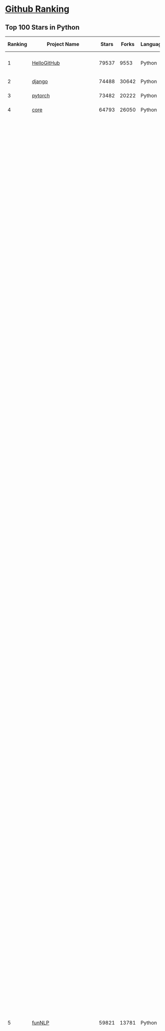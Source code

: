 [Github Ranking](../README.md)
==========

## Top 100 Stars in Python

| Ranking | Project Name | Stars | Forks | Language | Open Issues | Description | Last Commit |
| ------- | ------------ | ----- | ----- | -------- | ----------- | ----------- | ----------- |
| 1 | [HelloGitHub](https://github.com/521xueweihan/HelloGitHub) | 79537 | 9553 | Python | 129 | :octocat: 分享 GitHub 上有趣、入门级的开源项目。Share interesting, entry-level open source projects on GitHub. | 2023-12-04T01:51:02Z |
| 2 | [django](https://github.com/django/django) | 74488 | 30642 | Python | 0 | The Web framework for perfectionists with deadlines. | 2023-12-12T09:41:07Z |
| 3 | [pytorch](https://github.com/pytorch/pytorch) | 73482 | 20222 | Python | 12204 | Tensors and Dynamic neural networks in Python with strong GPU acceleration | 2023-12-12T09:42:07Z |
| 4 | [core](https://github.com/home-assistant/core) | 64793 | 26050 | Python | 2165 | :house_with_garden: Open source home automation that puts local control and privacy first. | 2023-12-12T10:02:09Z |
| 5 | [funNLP](https://github.com/fighting41love/funNLP) | 59821 | 13781 | Python | 19 | 中英文敏感词、语言检测、中外手机/电话归属地/运营商查询、名字推断性别、手机号抽取、身份证抽取、邮箱抽取、中日文人名库、中文缩写库、拆字词典、词汇情感值、停用词、反动词表、暴恐词表、繁简体转换、英文模拟中文发音、汪峰歌词生成器、职业名称词库、同义词库、反义词库、否定词库、汽车品牌词库、汽车零件词库、连续英文切割、各种中文词向量、公司名字大全、古诗词库、IT词库、财经词库、成语词库、地名词库、历史名人词库、诗词词库、医学词库、饮食词库、法律词库、汽车词库、动物词库、中文聊天语料、中文谣言数据、百度中文问答数据集、句子相似度匹配算法集合、bert资源、文本生成&摘要相关工具、cocoNLP信息抽取工具、国内电话号码正则匹配、清华大学XLORE:中英文跨语言百科知识图谱、清华大学人工智能技术系列报告、自然语言生成、NLU太难了系列、自动对联数据及机器人、用户名黑名单列表、罪名法务名词及分类模型、微信公众号语料、cs224n深度学习自然语言处理课程、中文手写汉字识别、中文自然语言处理 语料/数据集、变量命名神器、分词语料库+代码、任务型对话英文数据集、ASR 语音数据集 + 基于深度学习的中文语音识别系统、笑声检测器、Microsoft多语言数字/单位/如日期时间识别包、中华新华字典数据库及api(包括常用歇后语、成语、词语和汉字)、文档图谱自动生成、SpaCy 中文模型、Common Voice语音识别数据集新版、神经网络关系抽取、基于bert的命名实体识别、关键词(Keyphrase)抽取包pke、基于医疗领域知识图谱的问答系统、基于依存句法与语义角色标注的事件三元组抽取、依存句法分析4万句高质量标注数据、cnocr：用来做中文OCR的Python3包、中文人物关系知识图谱项目、中文nlp竞赛项目及代码汇总、中文字符数据、speech-aligner: 从“人声语音”及其“语言文本”产生音素级别时间对齐标注的工具、AmpliGraph: 知识图谱表示学习(Python)库：知识图谱概念链接预测、Scattertext 文本可视化(python)、语言/知识表示工具：BERT & ERNIE、中文对比英文自然语言处理NLP的区别综述、Synonyms中文近义词工具包、HarvestText领域自适应文本挖掘工具（新词发现-情感分析-实体链接等）、word2word：(Python)方便易用的多语言词-词对集：62种语言/3,564个多语言对、语音识别语料生成工具：从具有音频/字幕的在线视频创建自动语音识别(ASR)语料库、构建医疗实体识别的模型（包含词典和语料标注）、单文档非监督的关键词抽取、Kashgari中使用gpt-2语言模型、开源的金融投资数据提取工具、文本自动摘要库TextTeaser: 仅支持英文、人民日报语料处理工具集、一些关于自然语言的基本模型、基于14W歌曲知识库的问答尝试--功能包括歌词接龙and已知歌词找歌曲以及歌曲歌手歌词三角关系的问答、基于Siamese bilstm模型的相似句子判定模型并提供训练数据集和测试数据集、用Transformer编解码模型实现的根据Hacker News文章标题自动生成评论、用BERT进行序列标记和文本分类的模板代码、LitBank：NLP数据集——支持自然语言处理和计算人文学科任务的100部带标记英文小说语料、百度开源的基准信息抽取系统、虚假新闻数据集、Facebook: LAMA语言模型分析，提供Transformer-XL/BERT/ELMo/GPT预训练语言模型的统一访问接口、CommonsenseQA：面向常识的英文QA挑战、中文知识图谱资料、数据及工具、各大公司内部里大牛分享的技术文档 PDF 或者 PPT、自然语言生成SQL语句（英文）、中文NLP数据增强（EDA）工具、英文NLP数据增强工具 、基于医药知识图谱的智能问答系统、京东商品知识图谱、基于mongodb存储的军事领域知识图谱问答项目、基于远监督的中文关系抽取、语音情感分析、中文ULMFiT-情感分析-文本分类-语料及模型、一个拍照做题程序、世界各国大规模人名库、一个利用有趣中文语料库 qingyun 训练出来的中文聊天机器人、中文聊天机器人seqGAN、省市区镇行政区划数据带拼音标注、教育行业新闻语料库包含自动文摘功能、开放了对话机器人-知识图谱-语义理解-自然语言处理工具及数据、中文知识图谱：基于百度百科中文页面-抽取三元组信息-构建中文知识图谱、masr: 中文语音识别-提供预训练模型-高识别率、Python音频数据增广库、中文全词覆盖BERT及两份阅读理解数据、ConvLab：开源多域端到端对话系统平台、中文自然语言处理数据集、基于最新版本rasa搭建的对话系统、基于TensorFlow和BERT的管道式实体及关系抽取、一个小型的证券知识图谱/知识库、复盘所有NLP比赛的TOP方案、OpenCLaP：多领域开源中文预训练语言模型仓库、UER：基于不同语料+编码器+目标任务的中文预训练模型仓库、中文自然语言处理向量合集、基于金融-司法领域(兼有闲聊性质)的聊天机器人、g2pC：基于上下文的汉语读音自动标记模块、Zincbase 知识图谱构建工具包、诗歌质量评价/细粒度情感诗歌语料库、快速转化「中文数字」和「阿拉伯数字」、百度知道问答语料库、基于知识图谱的问答系统、jieba_fast 加速版的jieba、正则表达式教程、中文阅读理解数据集、基于BERT等最新语言模型的抽取式摘要提取、Python利用深度学习进行文本摘要的综合指南、知识图谱深度学习相关资料整理、维基大规模平行文本语料、StanfordNLP 0.2.0：纯Python版自然语言处理包、NeuralNLP-NeuralClassifier：腾讯开源深度学习文本分类工具、端到端的封闭域对话系统、中文命名实体识别：NeuroNER vs. BertNER、新闻事件线索抽取、2019年百度的三元组抽取比赛：“科学空间队”源码、基于依存句法的开放域文本知识三元组抽取和知识库构建、中文的GPT2训练代码、ML-NLP - 机器学习(Machine Learning)NLP面试中常考到的知识点和代码实现、nlp4han:中文自然语言处理工具集(断句/分词/词性标注/组块/句法分析/语义分析/NER/N元语法/HMM/代词消解/情感分析/拼写检查、XLM：Facebook的跨语言预训练语言模型、用基于BERT的微调和特征提取方法来进行知识图谱百度百科人物词条属性抽取、中文自然语言处理相关的开放任务-数据集-当前最佳结果、CoupletAI - 基于CNN+Bi-LSTM+Attention 的自动对对联系统、抽象知识图谱、MiningZhiDaoQACorpus - 580万百度知道问答数据挖掘项目、brat rapid annotation tool: 序列标注工具、大规模中文知识图谱数据：1.4亿实体、数据增强在机器翻译及其他nlp任务中的应用及效果、allennlp阅读理解:支持多种数据和模型、PDF表格数据提取工具 、 Graphbrain：AI开源软件库和科研工具，目的是促进自动意义提取和文本理解以及知识的探索和推断、简历自动筛选系统、基于命名实体识别的简历自动摘要、中文语言理解测评基准，包括代表性的数据集&基准模型&语料库&排行榜、树洞 OCR 文字识别 、从包含表格的扫描图片中识别表格和文字、语声迁移、Python口语自然语言处理工具集(英文)、 similarity：相似度计算工具包，java编写、海量中文预训练ALBERT模型 、Transformers 2.0 、基于大规模音频数据集Audioset的音频增强 、Poplar：网页版自然语言标注工具、图片文字去除，可用于漫画翻译 、186种语言的数字叫法库、Amazon发布基于知识的人-人开放领域对话数据集 、中文文本纠错模块代码、繁简体转换 、 Python实现的多种文本可读性评价指标、类似于人名/地名/组织机构名的命名体识别数据集 、东南大学《知识图谱》研究生课程(资料)、. 英文拼写检查库 、 wwsearch是企业微信后台自研的全文检索引擎、CHAMELEON：深度学习新闻推荐系统元架构 、 8篇论文梳理BERT相关模型进展与反思、DocSearch：免费文档搜索引擎、 LIDA：轻量交互式对话标注工具 、aili - the fastest in-memory index in the East 东半球最快并发索引 、知识图谱车音工作项目、自然语言生成资源大全 、中日韩分词库mecab的Python接口库、中文文本摘要/关键词提取、汉字字符特征提取器 (featurizer)，提取汉字的特征（发音特征、字形特征）用做深度学习的特征、中文生成任务基准测评 、中文缩写数据集、中文任务基准测评 - 代表性的数据集-基准(预训练)模型-语料库-baseline-工具包-排行榜、PySS3：面向可解释AI的SS3文本分类器机器可视化工具 、中文NLP数据集列表、COPE - 格律诗编辑程序、doccano：基于网页的开源协同多语言文本标注工具 、PreNLP：自然语言预处理库、简单的简历解析器，用来从简历中提取关键信息、用于中文闲聊的GPT2模型：GPT2-chitchat、基于检索聊天机器人多轮响应选择相关资源列表(Leaderboards、Datasets、Papers)、(Colab)抽象文本摘要实现集锦(教程 、词语拼音数据、高效模糊搜索工具、NLP数据增广资源集、微软对话机器人框架 、 GitHub Typo Corpus：大规模GitHub多语言拼写错误/语法错误数据集、TextCluster：短文本聚类预处理模块 Short text cluster、面向语音识别的中文文本规范化、BLINK：最先进的实体链接库、BertPunc：基于BERT的最先进标点修复模型、Tokenizer：快速、可定制的文本词条化库、中文语言理解测评基准，包括代表性的数据集、基准(预训练)模型、语料库、排行榜、spaCy 医学文本挖掘与信息提取 、 NLP任务示例项目代码集、 python拼写检查库、chatbot-list - 行业内关于智能客服、聊天机器人的应用和架构、算法分享和介绍、语音质量评价指标(MOSNet, BSSEval, STOI, PESQ, SRMR)、 用138GB语料训练的法文RoBERTa预训练语言模型 、BERT-NER-Pytorch：三种不同模式的BERT中文NER实验、无道词典 - 有道词典的命令行版本，支持英汉互查和在线查询、2019年NLP亮点回顾、 Chinese medical dialogue data 中文医疗对话数据集 、最好的汉字数字(中文数字)-阿拉伯数字转换工具、 基于百科知识库的中文词语多词义/义项获取与特定句子词语语义消歧、awesome-nlp-sentiment-analysis - 情感分析、情绪原因识别、评价对象和评价词抽取、LineFlow：面向所有深度学习框架的NLP数据高效加载器、中文医学NLP公开资源整理 、MedQuAD：(英文)医学问答数据集、将自然语言数字串解析转换为整数和浮点数、Transfer Learning in Natural Language Processing (NLP) 、面向语音识别的中文/英文发音辞典、Tokenizers：注重性能与多功能性的最先进分词器、CLUENER 细粒度命名实体识别 Fine Grained Named Entity Recognition、 基于BERT的中文命名实体识别、中文谣言数据库、NLP数据集/基准任务大列表、nlp相关的一些论文及代码, 包括主题模型、词向量(Word Embedding)、命名实体识别(NER)、文本分类(Text Classificatin)、文本生成(Text Generation)、文本相似性(Text Similarity)计算等，涉及到各种与nlp相关的算法，基于keras和tensorflow 、Python文本挖掘/NLP实战示例、 Blackstone：面向非结构化法律文本的spaCy pipeline和NLP模型通过同义词替换实现文本“变脸” 、中文 预训练 ELECTREA 模型: 基于对抗学习 pretrain Chinese Model 、albert-chinese-ner - 用预训练语言模型ALBERT做中文NER 、基于GPT2的特定主题文本生成/文本增广、开源预训练语言模型合集、多语言句向量包、编码、标记和实现：一种可控高效的文本生成方法、 英文脏话大列表 、attnvis：GPT2、BERT等transformer语言模型注意力交互可视化、CoVoST：Facebook发布的多语种语音-文本翻译语料库，包括11种语言(法语、德语、荷兰语、俄语、西班牙语、意大利语、土耳其语、波斯语、瑞典语、蒙古语和中文)的语音、文字转录及英文译文、Jiagu自然语言处理工具 - 以BiLSTM等模型为基础，提供知识图谱关系抽取 中文分词 词性标注 命名实体识别 情感分析 新词发现 关键词 文本摘要 文本聚类等功能、用unet实现对文档表格的自动检测，表格重建、NLP事件提取文献资源列表 、 金融领域自然语言处理研究资源大列表、CLUEDatasetSearch - 中英文NLP数据集：搜索所有中文NLP数据集，附常用英文NLP数据集 、medical_NER - 中文医学知识图谱命名实体识别 、(哈佛)讲因果推理的免费书、知识图谱相关学习资料/数据集/工具资源大列表、Forte：灵活强大的自然语言处理pipeline工具集 、Python字符串相似性算法库、PyLaia：面向手写文档分析的深度学习工具包、TextFooler：针对文本分类/推理的对抗文本生成模块、Haystack：灵活、强大的可扩展问答(QA)框架、中文关键短语抽取工具 | 2023-08-24T08:47:15Z |
| 6 | [scikit-learn](https://github.com/scikit-learn/scikit-learn) | 56675 | 24952 | Python | 1620 | scikit-learn: machine learning in Python | 2023-12-12T06:17:47Z |
| 7 | [requests](https://github.com/psf/requests) | 50655 | 9272 | Python | 202 | A simple, yet elegant, HTTP library. | 2023-12-11T16:11:11Z |
| 8 | [you-get](https://github.com/soimort/you-get) | 48595 | 9362 | Python | 0 | :arrow_double_down: Dumb downloader that scrapes the web | 2023-12-07T11:33:27Z |
| 9 | [faceswap](https://github.com/deepfakes/faceswap) | 47831 | 12823 | Python | 17 | Deepfakes Software For All | 2023-11-22T21:08:05Z |
| 10 | [privateGPT](https://github.com/imartinez/privateGPT) | 44581 | 5866 | Python | 485 | Interact with your documents using the power of GPT, 100% privately, no data leaks | 2023-12-11T21:24:46Z |
| 11 | [CppCoreGuidelines](https://github.com/isocpp/CppCoreGuidelines) | 40489 | 5424 | Python | 234 | The C++ Core Guidelines are a set of tried-and-true guidelines, rules, and best practices about coding in C++ | 2023-11-04T22:37:35Z |
| 12 | [python-patterns](https://github.com/faif/python-patterns) | 38547 | 6964 | Python | 11 | A collection of design patterns/idioms in Python | 2023-08-14T05:45:27Z |
| 13 | [sentry](https://github.com/getsentry/sentry) | 35781 | 4043 | Python | 1768 | Developer-first error tracking and performance monitoring | 2023-12-12T09:59:42Z |
| 14 | [wtfpython](https://github.com/satwikkansal/wtfpython) | 34540 | 2693 | Python | 62 | What the f*ck Python? 😱 | 2023-10-07T19:55:20Z |
| 15 | [12306](https://github.com/testerSunshine/12306) | 32876 | 9749 | Python | 225 | 12306智能刷票，订票 | 2023-04-02T03:19:43Z |
| 16 | [airflow](https://github.com/apache/airflow) | 32688 | 13241 | Python | 755 | Apache Airflow - A platform to programmatically author, schedule, and monitor workflows | 2023-12-12T09:25:42Z |
| 17 | [diagrams](https://github.com/mingrammer/diagrams) | 32113 | 2101 | Python | 279 | :art: Diagram as Code for prototyping cloud system architectures | 2023-12-11T09:40:11Z |
| 18 | [data-science-ipython-notebooks](https://github.com/donnemartin/data-science-ipython-notebooks) | 25853 | 7700 | Python | 17 | Data science Python notebooks: Deep learning (TensorFlow, Theano, Caffe, Keras), scikit-learn, Kaggle, big data (Spark, Hadoop MapReduce, HDFS), matplotlib, pandas, NumPy, SciPy, Python essentials, AWS, and various command lines. | 2023-10-10T23:01:07Z |
| 19 | [Mask_RCNN](https://github.com/matterport/Mask_RCNN) | 23723 | 11607 | Python | 1869 | Mask R-CNN for object detection and instance segmentation on Keras and TensorFlow | 2023-11-12T21:15:31Z |
| 20 | [freqtrade](https://github.com/freqtrade/freqtrade) | 23650 | 5465 | Python | 40 | Free, open source crypto trading bot | 2023-12-12T06:08:34Z |
| 21 | [mailinabox](https://github.com/mail-in-a-box/mailinabox) | 12943 | 1408 | Python | 479 | Mail-in-a-Box helps individuals take back control of their email by defining a one-click, easy-to-deploy SMTP+everything else server: a mail server in a box. | 2023-12-04T14:23:36Z |
| 22 | [awx](https://github.com/ansible/awx) | 12906 | 3314 | Python | 1458 | AWX provides a web-based user interface, REST API, and task engine built on top of Ansible. It is one of the upstream projects for Red Hat Ansible Automation Platform. | 2023-12-11T22:31:00Z |
| 23 | [backtrader](https://github.com/mementum/backtrader) | 12087 | 3583 | Python | 0 | Python Backtesting library for trading strategies | 2023-11-19T15:53:51Z |
| 24 | [impacket](https://github.com/fortra/impacket) | 12072 | 3378 | Python | 184 | Impacket is a collection of Python classes for working with network protocols. | 2023-12-11T21:25:49Z |
| 25 | [MOSS](https://github.com/OpenLMLab/MOSS) | 11667 | 1149 | Python | 230 | An open-source tool-augmented conversational language model from Fudan University | 2023-09-08T08:51:08Z |
| 26 | [peft](https://github.com/huggingface/peft) | 11406 | 962 | Python | 44 | 🤗 PEFT: State-of-the-art Parameter-Efficient Fine-Tuning. | 2023-12-12T09:59:33Z |
| 27 | [yfinance](https://github.com/ranaroussi/yfinance) | 10812 | 2067 | Python | 159 | Download market data from Yahoo! Finance's API | 2023-12-12T09:34:52Z |
| 28 | [psutil](https://github.com/giampaolo/psutil) | 9681 | 1406 | Python | 253 | Cross-platform lib for process and system monitoring in Python | 2023-11-29T08:06:41Z |
| 29 | [termtosvg](https://github.com/nbedos/termtosvg) | 9665 | 443 | Python | 11 | Record terminal sessions as SVG animations | 2020-06-16T11:01:41Z |
| 30 | [social-engineer-toolkit](https://github.com/trustedsec/social-engineer-toolkit) | 9626 | 2613 | Python | 274 | The Social-Engineer Toolkit (SET) repository from TrustedSec - All new versions of SET will be deployed here. | 2023-10-17T00:24:44Z |
| 31 | [pifuhd](https://github.com/facebookresearch/pifuhd) | 9287 | 1381 | Python | 67 | High-Resolution 3D Human Digitization from A Single Image. | 2023-11-25T19:06:58Z |
| 32 | [modin](https://github.com/modin-project/modin) | 9179 | 630 | Python | 669 | Modin: Scale your Pandas workflows by changing a single line of code | 2023-12-12T09:20:04Z |
| 33 | [apprise](https://github.com/caronc/apprise) | 9042 | 328 | Python | 64 | Apprise - Push Notifications that work with just about every platform! | 2023-12-10T22:36:52Z |
| 34 | [GPT_API_free](https://github.com/chatanywhere/GPT_API_free) | 9017 | 744 | Python | 14 | Free ChatGPT API Key，免费ChatGPT API，支持GPT4 API（免费），ChatGPT国内可用免费转发API，直连无需代理。可以搭配ChatBox等软件/插件使用，极大降低接口使用成本。国内即可无限制畅快聊天。 | 2023-12-09T15:02:40Z |
| 35 | [cython](https://github.com/cython/cython) | 8577 | 1510 | Python | 1107 | The most widely used Python to C compiler | 2023-12-12T09:11:04Z |
| 36 | [doccano](https://github.com/doccano/doccano) | 8553 | 1638 | Python | 277 | Open source annotation tool for machine learning practitioners. | 2023-10-26T13:17:08Z |
| 37 | [pupy](https://github.com/n1nj4sec/pupy) | 7939 | 1835 | Python | 0 | Pupy is an opensource, cross-platform (Windows, Linux, OSX, Android) C2 and post-exploitation framework written in python and C | 2023-11-10T10:59:45Z |
| 38 | [OctoPrint](https://github.com/OctoPrint/OctoPrint) | 7769 | 1683 | Python | 293 | OctoPrint is the snappy web interface for your 3D printer! | 2023-12-12T00:12:42Z |
| 39 | [LMFlow](https://github.com/OptimalScale/LMFlow) | 7496 | 1075 | Python | 21 | An Extensible Toolkit for Finetuning and Inference of Large Foundation Models. Large Models for All. | 2023-12-09T10:26:43Z |
| 40 | [LoRA](https://github.com/microsoft/LoRA) | 7478 | 451 | Python | 50 | Code for loralib, an implementation of "LoRA: Low-Rank Adaptation of Large Language Models" | 2023-10-30T07:50:17Z |
| 41 | [maigret](https://github.com/soxoj/maigret) | 9232 | 712 | Python | 109 | 🕵️‍♂️ Collect a dossier on a person by username from thousands of sites | 2023-12-12T06:07:53Z |
| 42 | [statsmodels](https://github.com/statsmodels/statsmodels) | 9113 | 2826 | Python | 2544 | Statsmodels: statistical modeling and econometrics in Python | 2023-12-11T23:44:34Z |
| 43 | [chisel](https://github.com/facebook/chisel) | 9054 | 818 | Python | 40 | Chisel is a collection of LLDB commands to assist debugging iOS apps. | 2023-04-10T18:38:40Z |
| 44 | [great_expectations](https://github.com/great-expectations/great_expectations) | 9044 | 1422 | Python | 121 | Always know what to expect from your data. | 2023-12-12T07:47:31Z |
| 45 | [Mailpile](https://github.com/mailpile/Mailpile) | 8756 | 1045 | Python | 1 | A free & open modern, fast email client with user-friendly encryption and privacy features | 2023-11-01T17:23:19Z |
| 46 | [FlexGen](https://github.com/FMInference/FlexGen) | 8725 | 508 | Python | 39 | Running large language models on a single GPU for throughput-oriented scenarios. | 2023-09-27T11:27:30Z |
| 47 | [DAIN](https://github.com/baowenbo/DAIN) | 8017 | 837 | Python | 75 | Depth-Aware Video Frame Interpolation (CVPR 2019) | 2023-02-13T12:40:12Z |
| 48 | [py-faster-rcnn](https://github.com/rbgirshick/py-faster-rcnn) | 8002 | 4146 | Python | 650 | Faster R-CNN (Python implementation) -- see https://github.com/ShaoqingRen/faster_rcnn for the official MATLAB version | 2019-11-07T04:31:35Z |
| 49 | [dbt-core](https://github.com/dbt-labs/dbt-core) | 7923 | 1401 | Python | 464 | dbt enables data analysts and engineers to transform their data using the same practices that software engineers use to build applications. | 2023-12-12T09:09:07Z |
| 50 | [docopt](https://github.com/docopt/docopt) | 7864 | 572 | Python | 222 | Pythonic command line arguments parser, that will make you smile | 2023-08-15T12:23:44Z |
| 51 | [LLaMA-Factory](https://github.com/hiyouga/LLaMA-Factory) | 7767 | 1314 | Python | 44 | Easy-to-use LLM fine-tuning framework (LLaMA, BLOOM, Mistral, Baichuan, Qwen, ChatGLM) | 2023-12-12T09:58:37Z |
| 52 | [apex](https://github.com/NVIDIA/apex) | 7737 | 1294 | Python | 617 | A PyTorch Extension:  Tools for easy mixed precision and distributed training in Pytorch | 2023-12-11T03:38:42Z |
| 53 | [AlphaPose](https://github.com/MVIG-SJTU/AlphaPose) | 7455 | 1921 | Python | 245 | Real-Time and Accurate Full-Body Multi-Person Pose Estimation&Tracking System | 2023-10-18T10:25:06Z |
| 54 | [cookiecutter-data-science](https://github.com/drivendata/cookiecutter-data-science) | 7252 | 2264 | Python | 43 | A logical, reasonably standardized, but flexible project structure for doing and sharing data science work. | 2023-12-03T01:30:17Z |
| 55 | [lbry-sdk](https://github.com/lbryio/lbry-sdk) | 7221 | 500 | Python | 379 | The LBRY SDK for building decentralized, censorship resistant, monetized, digital content apps. | 2023-06-28T16:36:18Z |
| 56 | [metaflow](https://github.com/Netflix/metaflow) | 7204 | 695 | Python | 248 | :rocket: Build and manage real-life data science projects with ease! | 2023-12-10T22:37:19Z |
| 57 | [BayesianOptimization](https://github.com/bayesian-optimization/BayesianOptimization) | 7162 | 1518 | Python | 12 | A Python implementation of global optimization with gaussian processes. | 2023-12-11T17:35:38Z |
| 58 | [hyperopt](https://github.com/hyperopt/hyperopt) | 6946 | 1069 | Python | 270 | Distributed Asynchronous Hyperparameter Optimization in Python | 2023-12-09T09:02:47Z |
| 59 | [whisperX](https://github.com/m-bain/whisperX) | 6918 | 654 | Python | 296 | WhisperX:  Automatic Speech Recognition with Word-level Timestamps (& Diarization) | 2023-12-10T23:35:43Z |
| 60 | [howmanypeoplearearound](https://github.com/schollz/howmanypeoplearearound) | 6809 | 395 | Python | 21 | Count the number of people around you :family_man_man_boy: by monitoring wifi signals :satellite: | 2022-05-06T07:24:40Z |
| 61 | [SerpentAI](https://github.com/SerpentAI/SerpentAI) | 6620 | 792 | Python | 0 | Game Agent Framework. Helping you create AIs / Bots that learn to play any game you own! | 2022-11-07T01:59:31Z |
| 62 | [objection](https://github.com/sensepost/objection) | 6615 | 807 | Python | 135 | 📱 objection - runtime mobile exploration | 2023-12-08T00:14:38Z |
| 63 | [docker-py](https://github.com/docker/docker-py) | 6478 | 1701 | Python | 379 | A Python library for the Docker Engine API | 2023-12-08T20:41:17Z |
| 64 | [VALL-E-X](https://github.com/Plachtaa/VALL-E-X) | 6476 | 615 | Python | 69 | An open source implementation of Microsoft's VALL-E X zero-shot TTS model. Demo is available in https://plachtaa.github.io | 2023-11-03T11:01:10Z |
| 65 | [checkov](https://github.com/bridgecrewio/checkov) | 6163 | 993 | Python | 95 | Prevent cloud misconfigurations and find vulnerabilities during build-time in infrastructure as code, container images and open source packages with Checkov by Bridgecrew. | 2023-12-12T08:44:50Z |
| 66 | [darkflow](https://github.com/thtrieu/darkflow) | 6119 | 2103 | Python | 604 | Translate darknet to tensorflow. Load trained weights, retrain/fine-tune using tensorflow, export constant graph def to mobile devices | 2023-10-23T23:26:26Z |
| 67 | [nicegui](https://github.com/zauberzeug/nicegui) | 6060 | 344 | Python | 16 | Create web-based user interfaces with Python. The nice way. | 2023-12-11T16:22:27Z |
| 68 | [SlowFast](https://github.com/facebookresearch/SlowFast) | 6043 | 1163 | Python | 363 | PySlowFast: video understanding codebase from FAIR for reproducing state-of-the-art video models. | 2023-10-19T02:22:22Z |
| 69 | [Awesome-CoreML-Models](https://github.com/likedan/Awesome-CoreML-Models) | 6036 | 475 | Python | 6 | Largest list of models for Core ML (for iOS 11+) | 2023-06-23T06:16:05Z |
| 70 | [googler](https://github.com/jarun/googler) | 6021 | 592 | Python | 3 | :mag: Google from the terminal | 2021-11-13T08:09:20Z |
| 71 | [cryptography](https://github.com/pyca/cryptography) | 5946 | 1726 | Python | 21 | cryptography is a package designed to expose cryptographic primitives and recipes to Python developers. | 2023-12-12T00:08:36Z |
| 72 | [fuck-login](https://github.com/xchaoinfo/fuck-login) | 5848 | 2053 | Python | 48 | 模拟登录一些知名的网站，为了方便爬取需要登录的网站 | 2018-06-08T02:23:56Z |
| 73 | [BERT-pytorch](https://github.com/codertimo/BERT-pytorch) | 5803 | 1258 | Python | 56 | Google AI 2018 BERT pytorch implementation | 2023-09-15T12:57:08Z |
| 74 | [scikit-image](https://github.com/scikit-image/scikit-image) | 5699 | 2241 | Python | 522 | Image processing in Python | 2023-12-11T15:57:03Z |
| 75 | [Track-Anything](https://github.com/gaomingqi/Track-Anything) | 5683 | 410 | Python | 76 | Track-Anything is a flexible and interactive tool for video object tracking and segmentation, based on Segment Anything, XMem, and E2FGVI. | 2023-11-12T10:21:55Z |
| 76 | [cnn-text-classification-tf](https://github.com/dennybritz/cnn-text-classification-tf) | 5615 | 2792 | Python | 97 | Convolutional Neural Network for Text Classification in Tensorflow | 2020-08-07T15:41:16Z |
| 77 | [uiautomator2](https://github.com/openatx/uiautomator2) | 5602 | 1351 | Python | 346 | Android Uiautomator2 Python Wrapper | 2023-11-08T08:47:07Z |
| 78 | [pipreqs](https://github.com/bndr/pipreqs) | 5525 | 368 | Python | 144 | pipreqs - Generate pip requirements.txt file based on imports of any project. Looking for maintainers to move this project forward. | 2023-12-10T23:03:40Z |
| 79 | [example-code](https://github.com/fluentpython/example-code) | 5485 | 2175 | Python | 14 | Example code for the book Fluent Python, 1st Edition (O'Reilly, 2015) | 2021-12-02T14:39:34Z |
| 80 | [Cura](https://github.com/Ultimaker/Cura) | 5432 | 1955 | Python | 3127 | 3D printer / slicing GUI built on top of the Uranium framework | 2023-12-12T09:02:05Z |
| 81 | [termtosvg](https://github.com/nbedos/termtosvg) | 9665 | 443 | Python | 11 | Record terminal sessions as SVG animations | 2020-06-16T11:01:41Z |
| 82 | [social-engineer-toolkit](https://github.com/trustedsec/social-engineer-toolkit) | 9626 | 2613 | Python | 274 | The Social-Engineer Toolkit (SET) repository from TrustedSec - All new versions of SET will be deployed here. | 2023-10-17T00:24:44Z |
| 83 | [pifuhd](https://github.com/facebookresearch/pifuhd) | 9287 | 1381 | Python | 67 | High-Resolution 3D Human Digitization from A Single Image. | 2023-11-25T19:06:58Z |
| 84 | [opensnitch](https://github.com/evilsocket/opensnitch) | 9266 | 481 | Python | 77 | OpenSnitch is a GNU/Linux interactive application firewall inspired by Little Snitch. | 2023-12-09T18:13:10Z |
| 85 | [modin](https://github.com/modin-project/modin) | 9179 | 630 | Python | 669 | Modin: Scale your Pandas workflows by changing a single line of code | 2023-12-12T09:20:04Z |
| 86 | [qutebrowser](https://github.com/qutebrowser/qutebrowser) | 9102 | 1008 | Python | 1056 | A keyboard-driven, vim-like browser based on Python and Qt. | 2023-12-11T20:20:09Z |
| 87 | [apprise](https://github.com/caronc/apprise) | 9042 | 328 | Python | 64 | Apprise - Push Notifications that work with just about every platform! | 2023-12-10T22:36:52Z |
| 88 | [GPT_API_free](https://github.com/chatanywhere/GPT_API_free) | 9017 | 744 | Python | 14 | Free ChatGPT API Key，免费ChatGPT API，支持GPT4 API（免费），ChatGPT国内可用免费转发API，直连无需代理。可以搭配ChatBox等软件/插件使用，极大降低接口使用成本。国内即可无限制畅快聊天。 | 2023-12-09T15:02:40Z |
| 89 | [autokeras](https://github.com/keras-team/autokeras) | 9000 | 1417 | Python | 129 | AutoML library for deep learning | 2023-10-02T22:40:56Z |
| 90 | [h2ogpt](https://github.com/h2oai/h2ogpt) | 8988 | 1097 | Python | 210 | Private Q&A and summarization of documents+images or chat with local GPT, 100% private, Apache 2.0. Supports Mixtral, llama.cpp, and more. Demo: https://gpt.h2o.ai/ https://codellama.h2o.ai/ | 2023-12-12T08:31:01Z |
| 91 | [Douyin-Bot](https://github.com/wangshub/Douyin-Bot) | 8936 | 1892 | Python | 57 | 😍 Python 抖音机器人，论如何在抖音上找到漂亮小姐姐？  | 2023-10-03T21:08:46Z |
| 92 | [wait-for-it](https://github.com/vishnubob/wait-for-it) | 8882 | 2271 | Python | 35 | Pure bash script to test and wait on the availability of a TCP host and port | 2022-12-12T09:36:50Z |
| 93 | [Mailpile](https://github.com/mailpile/Mailpile) | 8756 | 1045 | Python | 1 | A free & open modern, fast email client with user-friendly encryption and privacy features | 2023-11-01T17:23:19Z |
| 94 | [NeMo](https://github.com/NVIDIA/NeMo) | 8678 | 1937 | Python | 34 | NeMo: a toolkit for conversational AI | 2023-12-12T10:03:10Z |
| 95 | [cython](https://github.com/cython/cython) | 8577 | 1510 | Python | 1107 | The most widely used Python to C compiler | 2023-12-12T09:11:04Z |
| 96 | [doccano](https://github.com/doccano/doccano) | 8553 | 1638 | Python | 277 | Open source annotation tool for machine learning practitioners. | 2023-10-26T13:17:08Z |
| 97 | [datasette](https://github.com/simonw/datasette) | 8535 | 615 | Python | 501 | An open source multi-tool for exploring and publishing data | 2023-11-15T15:22:00Z |
| 98 | [LaTeX-OCR](https://github.com/lukas-blecher/LaTeX-OCR) | 8521 | 740 | Python | 84 | pix2tex: Using a ViT to convert images of equations into LaTeX code. | 2023-12-05T08:31:19Z |
| 99 | [arrow](https://github.com/arrow-py/arrow) | 8437 | 690 | Python | 82 | 🏹 Better dates & times for Python | 2023-11-08T16:36:27Z |
| 100 | [whoogle-search](https://github.com/benbusby/whoogle-search) | 8252 | 867 | Python | 53 | A self-hosted, ad-free, privacy-respecting metasearch engine | 2023-12-05T22:24:23Z |

